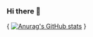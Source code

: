 ### Hi there 👋
{
	[![Anurag's GitHub stats](https://github-readme-stats.vercel.app/api?username=A-Facade)](https://github.com/anuraghazra/github-readme-stats)
}



<!--
**A-Facade/A-Facade** is a ✨ _special_ ✨ repository because its `README.md` (this file) appears on your GitHub profile.

Here are some ideas to get you started:

- 🔭 I’m currently working on ...
- 🌱 I’m currently learning ...
- 👯 I’m looking to collaborate on ...
- 🤔 I’m looking for help with ...
- 💬 Ask me about ...
- 📫 How to reach me: ...
- 😄 Pronouns: ...
- ⚡ Fun fact: ...
-->
